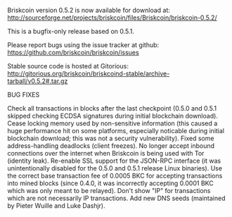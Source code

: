 Briskcoin version 0.5.2 is now available for download at:
http://sourceforge.net/projects/briskcoin/files/Briskcoin/briskcoin-0.5.2/

This is a bugfix-only release based on 0.5.1.

Please report bugs using the issue tracker at github:
https://github.com/briskcoin/briskcoin/issues

Stable source code is hosted at Gitorious:
http://gitorious.org/briskcoin/briskcoind-stable/archive-tarball/v0.5.2#.tar.gz

BUG FIXES

Check all transactions in blocks after the last checkpoint (0.5.0 and 0.5.1 skipped checking ECDSA signatures during initial blockchain download).
Cease locking memory used by non-sensitive information (this caused a huge performance hit on some platforms, especially noticable during initial blockchain download; this was
not a security vulnerability).
Fixed some address-handling deadlocks (client freezes).
No longer accept inbound connections over the internet when Briskcoin is being used with Tor (identity leak).
Re-enable SSL support for the JSON-RPC interface (it was unintentionally disabled for the 0.5.0 and 0.5.1 release Linux binaries).
Use the correct base transaction fee of 0.0005 BKC for accepting transactions into mined blocks (since 0.4.0, it was incorrectly accepting 0.0001 BKC which was only meant to be relayed).
Don't show "IP" for transactions which are not necessarily IP transactions.
Add new DNS seeds (maintained by Pieter Wuille and Luke Dashjr).
